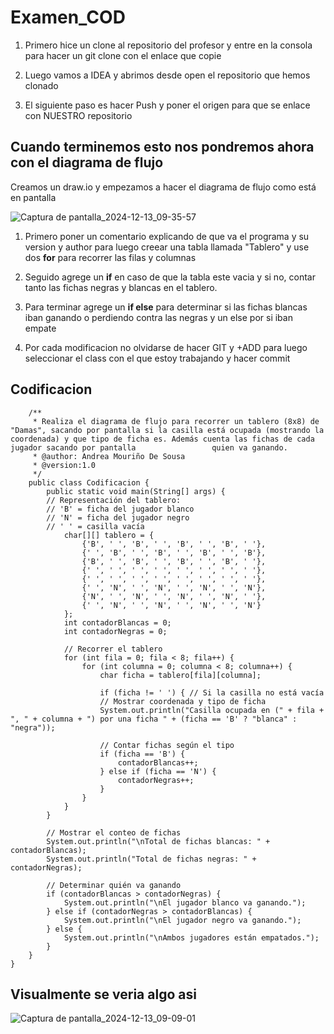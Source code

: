 # Examen_COD

1. Primero hice un clone al repositorio del profesor y entre en la consola para hacer un git clone con el enlace que copie

2. Luego vamos a IDEA y abrimos desde open el repositorio que hemos clonado

3. El siguiente paso es hacer Push y poner el origen para que se enlace con NUESTRO repositorio

## Cuando terminemos esto nos pondremos ahora con el diagrama de flujo

Creamos un draw.io y empezamos a hacer el diagrama de flujo como está en pantalla

![Captura de pantalla_2024-12-13_09-35-57](https://github.com/user-attachments/assets/6ef9b28d-5160-4edb-9019-5fef78ab905b)

1. Primero poner un comentario explicando de que va el programa y su version y author para luego creear una tabla llamada "Tablero" y use dos **for** para recorrer las filas y columnas 

2. Seguido agrege un **if** en caso de que la tabla este vacia y si no, contar tanto las fichas negras y blancas en el tablero.

3. Para terminar agrege un **if else** para determinar si las fichas blancas iban ganando o perdiendo contra las negras y un else por si iban empate

4. Por cada modificacion no olvidarse de hacer GIT y +ADD para luego seleccionar el class con el que estoy trabajando y hacer commit

## Codificacion


        /**
         * Realiza el diagrama de flujo para recorrer un tablero (8x8) de "Damas", sacando por pantalla si la casilla está ocupada (mostrando la coordenada) y que tipo de ficha es. Además cuenta las fichas de cada jugador sacando por pantalla                 quien va ganando.
         * @author: Andrea Mouriño De Sousa
         * @version:1.0
         */
        public class Codificacion {
            public static void main(String[] args) {
            // Representación del tablero:
            // 'B' = ficha del jugador blanco
            // 'N' = ficha del jugador negro
            // ' ' = casilla vacía
                char[][] tablero = {
                    {'B', ' ', 'B', ' ', 'B', ' ', 'B', ' '},
                    {' ', 'B', ' ', 'B', ' ', 'B', ' ', 'B'},
                    {'B', ' ', 'B', ' ', 'B', ' ', 'B', ' '},
                    {' ', ' ', ' ', ' ', ' ', ' ', ' ', ' '},
                    {' ', ' ', ' ', ' ', ' ', ' ', ' ', ' '},
                    {' ', 'N', ' ', 'N', ' ', 'N', ' ', 'N'},
                    {'N', ' ', 'N', ' ', 'N', ' ', 'N', ' '},
                    {' ', 'N', ' ', 'N', ' ', 'N', ' ', 'N'}
                };
                int contadorBlancas = 0;
                int contadorNegras = 0;

                // Recorrer el tablero
                for (int fila = 0; fila < 8; fila++) {
                    for (int columna = 0; columna < 8; columna++) {
                        char ficha = tablero[fila][columna];

                        if (ficha != ' ') { // Si la casilla no está vacía
                        // Mostrar coordenada y tipo de ficha
                        System.out.println("Casilla ocupada en (" + fila + ", " + columna + ") por una ficha " + (ficha == 'B' ? "blanca" : "negra"));

                        // Contar fichas según el tipo
                        if (ficha == 'B') {
                            contadorBlancas++;
                        } else if (ficha == 'N') {
                            contadorNegras++;
                        }
                    }
                }
            }

            // Mostrar el conteo de fichas
            System.out.println("\nTotal de fichas blancas: " + contadorBlancas);
            System.out.println("Total de fichas negras: " + contadorNegras);

            // Determinar quién va ganando
            if (contadorBlancas > contadorNegras) {
                System.out.println("\nEl jugador blanco va ganando.");
            } else if (contadorNegras > contadorBlancas) {
                System.out.println("\nEl jugador negro va ganando.");
            } else {
                System.out.println("\nAmbos jugadores están empatados.");
            }
        }
    }


## Visualmente se veria algo asi

![Captura de pantalla_2024-12-13_09-09-01](https://github.com/user-attachments/assets/d7b07ae2-8e27-4e6d-93d3-a32c5c3968e7)

